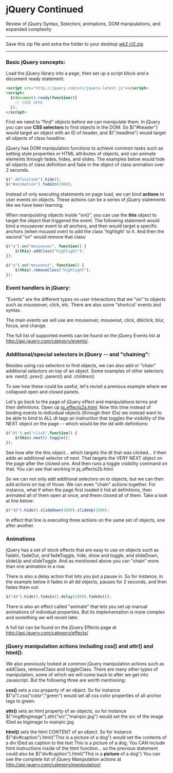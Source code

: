jQuery Continued
================

Review of jQuery Syntax, Selectors, animations, DOM manipulations, and expanded complexity

******************
Save this zip file and extra the folder to your desktop
[wk2 cl2.zip](http://wr.gs/1401301bwk2cl2)
******************

### Basic jQuery concepts:

Load the jQuery library into a page, then set up a script block and a document ready statement:

```html
<script src="http://jquery.com/src/jquery-latest.js"></script>
<script>
  $(document).ready(function(){
  	// CODE HERE
  });
</script>
```

First we need to "find" objects before we can manipulate them. In jQuery you can use __CSS selectors__ to find objects in the DOM. So $("#header") would target an object with an ID of header, and $(".headline") would target all objects of class _headline_. 
 
jQuery has DOM manipulation functions to achieve common tasks such as setting style properties or HTML attributes of objects, and can animate elements through fades, hides, and slides. The examples below would hide all objects of class definition and fade in the object of class animation over 2 seconds.

```js
$(".definition").hide();
$("#animation").fadeIn(2000);  
```
 	
Instead of only executing statements on page load, we can bind __actions__ to user events on objects. These actions can be a series of jQuery statements like we have been learning.
 
When manipulating objects inside "on()", you can use the __this__ object to target the object that triggered the event. The following statement would bind a mouseover event to all anchors, and then would target a specific anchors (when moused over) to add the class 'highlight' to it. And then the second "on" would remove that class:
   
```js
$("a").on("mouseover", function() {
	$(this).addClass("highlight");
});

$("a").on("mouseout", function() {
	$(this).removeClass("highlight");
});
```
 
### Event handlers in jQuery:

"Events" are the different types on user interactions that we "on" to objects such as mouseover, click, etc. There are also some "shortcut' events and syntax.

The main events we will use are mouseover, mouseout, click, dblclick, blur, focus, and change.

The full list of supported events can be found on the jQuery Events list at http://api.jquery.com/category/events/.


### Additional/special selectors in jQuery -- and "chaining":

Besides using css selectors to find objects, we can also add or "chain" additional selectors on top of an object. Some examples of other selectors are .next() .prev() .parent() and .children()

To see how these could be useful, let's revisit a previous example where we collapsed open and closed panels.

Let's go back to the page of jQuery effect and manipulations terms and their definitions. Open up [jq_effects2a.html](http://webdev.usc.edu/itp301/lecture_examples/jq_effects2a.html). Now this time instead of binding events to individual objects (through their IDs) we instead want to be able to bind to ALL dt tags an instruction that toggles the visibility of the NEXT object on the page -- which would be the dd with definitions:

```js
$("dt").on("click",function() {
	$(this).next().toggle();
});
```
See how afer the this object... which targets the dt that was clicked... it then adds an additional selector of next. That targets the VERY NEXT object on the page after the clicked one. And then runs a toggle visibility command on that. You can see that working in jq_effects2b.html.

So we can not only add additional selectors on to objects, but we can then add actions on top of those. We can even "chain" actions together. For instance, what if when the page first loaded it hid all definitions, then animated all of them open at once, and thenn closed all of them. Take a look at line below:

```js
$("dd").hide().slideDown(1000).slideUp(1000);
```
	
In effect that line is executing three actions on the same set of objects, one after another.

 
### Animations

jQuery has a set of stock effects that are easy to use on objects such as fadeIn, fadeOut, and fadeToggle, hide, show and toggle, and slideDown, slideUp and slideToggle. And as mentioned above you can "chain" more than one animation in a row.

There is also a delay action that lets you put a pause in. So for instance, in the example below it fades in all dd objects, pauses for 2 seconds, and then fades them out:

```js
$("dd").hide().fadeIn().delay(2000).fadeOut();
```
	
There is also an effect called "animate" that lets you set up manual animations of individual properties. But its implementation is more complex and something we will revisit later.

A full list can be found on the jQuery Effects page at http://api.jquery.com/category/effects/

 
### jQuery manipulation actions including css() and attr() and html():

We also previously looked at common jQuery manipulation actions such as addClass, removeClass and toggleClass. There are many other types of manipulation, some of which we will come back to after we get into Javascript. But the following three are worth mentioning:

__css()__ sets a css property of an object. So for instance $("a").css("color","green") would set all css color properties of all anchor tags to green.
 
__attr()__ sets an html property of an objects, so for instance $("img#bigimage").attr("src","mainpic.jpg") would set the src of the image IDed as bigimage to mainpic.jpg
 
__html()__ sets the html CONTENT of an object. So for instance $("div#caption").html("This is a picture of a dog") would set the contents of a div IDed as caption to the text This is a picture of a dog. You CAN include html instructions inside of the html function... so the previous statement could also be $("div#caption").html("This is a <strong>picture</strong> of a dog")
You can see the complete list of jQuery Manipulation actions at http://api.jquery.com/category/manipulation/

